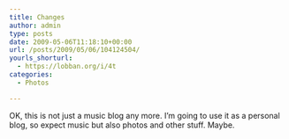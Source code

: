 ```yaml
---
title: Changes
author: admin
type: posts
date: 2009-05-06T11:18:10+00:00
url: /posts/2009/05/06/104124504/
yourls_shorturl:
  - https://lobban.org/i/4t
categories:
  - Photos

---
```

OK, this is not just a music blog any more. I’m going to use it as a personal blog, so expect music but also photos and other stuff. Maybe.